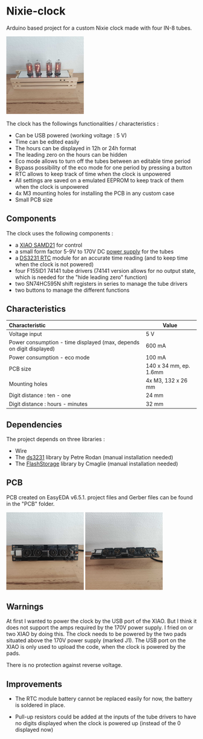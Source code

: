# Nixie-clock



Arduino based project for a custom Nixie clock made with four IN-8 tubes.

<img src="./assets/1665848351766.jpg" alt="1665848351766" style="zoom:20%;" />

The clock has the followings functionalities / characteristics :

- Can be USB powered (working voltage : 5 V)
- Time can be edited easily
- The hours can be displayed in 12h or 24h format
- The leading zero on the hours can be hidden 
- Eco mode allows to turn off the tubes between an editable time period
- Bypass possibility of the eco mode for one period by pressing a button
- RTC allows to keep track of time when the clock is unpowered
- All settings are saved on a emulated EEPROM to keep track of them when the clock is unpowered
- 4x M3 mounting holes for installing the PCB in any custom case
- Small PCB size



## Components

The clock uses the following components :

- a [XIAO SAMD21](https://wiki.seeedstudio.com/Seeeduino-XIAO/) for control
- a small form factor 5-9V to 170V DC [power supply](https://fr.aliexpress.com/item/4000001969913.html?spm=a2g0o.order_list.0.0.17045e5bG34hkj&gatewayAdapt=glo2fra) for the tubes
- a [DS3231 RTC](https://www.amazon.fr/gp/product/B07WJSQ6M2/ref=ppx_yo_dt_b_asin_title_o01_s00?ie=UTF8&psc=1) module for an accurate time reading (and to keep time when the clock is not powered)
- four F155ID1 74141 tube drivers (74141 version allows for no output state, which is needed for the "hide leading zero" function)
- two SN74HC595N shift registers in series to manage the tube drivers
- two buttons to manage the different functions



## Characteristics

| Characteristic                                               | Value                  |
| :----------------------------------------------------------- | ---------------------- |
| Voltage input                                                | 5 V                    |
| Power consumption - time displayed (max, depends on digit displayed) | 600 mA                 |
| Power consumption - eco mode                                 | 100 mA                 |
| PCB size                                                     | 140 x 34 mm, ep. 1.6mm |
| Mounting holes                                               | 4x M3, 132 x 26 mm     |
| Digit distance : ten - one                                   | 24 mm                  |
| Digit distance : hours - minutes                             | 32 mm                  |



## Dependencies

The project depends on three libraries :

- Wire
- The [ds3231](https://github.com/rodan/ds3231) library by Petre Rodan (manual installation needed)
- The [FlashStorage](https://github.com/cmaglie/FlashStorage) library by Cmaglie (manual installation needed)



## PCB

PCB created on EasyEDA v6.5.1. project files and Gerber files can be found in the "PCB" folder.

<img src="./assets/1665848351757.jpg" alt="1665848351757" style="zoom:20%;" />

<img src="./assets/1665848351750-1665848755178-4.jpg" alt="1665848351750" style="zoom:20%;" />

## Warnings

At first I wanted to power the clock by the USB port of the XIAO. But I think it does not support the amps required by the 170V power supply. I fried on or two XIAO by doing this. The clock needs to be powered by the two pads situated above the 170V power supply (marked J1). The USB port on the XIAO is only used to upload the code, when the clock is powered by the pads. 

There is no protection against reverse voltage.



## Improvements

- The RTC module battery cannot be replaced easily for now, the battery is soldered in place. 

- Pull-up resistors could be added at the inputs of the tube drivers to have no digits displayed when the clock is powered up (instead of the 0 displayed now)
